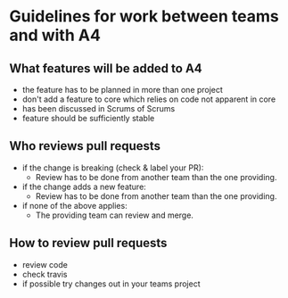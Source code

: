 # Guidelines for work between teams and with A4

## What features will be added to A4
 - the feature has to be planned in more than one project
 - don't add a feature to core which relies on code not apparent in core
 - has been discussed in Scrums of Scrums
 - feature should be sufficiently stable

## Who reviews pull requests
 - if the change is breaking (check & label your PR): 
   - Review has to be done from another team than the one providing.
 - if the change adds a new feature: 
   - Review has to be done from another team than the one providing.
 - if none of the above applies: 
   - The providing team can review and merge.

## How to review pull requests
 - review code
 - check travis
 - if possible try changes out in your teams project

